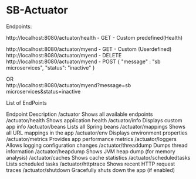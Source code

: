 # SB-Actuator

Endpoints: 


http://localhost:8080/actuator/health   - GET  - Custom predefined(Health)

http://localhost:8080/actuator/myend  - GET  - Custom (Userdefined)
http://localhost:8080/actuator/myend   - DELETE 
http://localhost:8080/actuator/myend   - POST 
{
"message" : "sb microservices",
"status":  "inactive"
}

OR  
http://localhost:8080/actuator/myend?message=sb microservices&status=inactive



List of EndPoints

Endpoint	Description
/actuator	Shows all available endpoints
/actuator/health	Shows application health
/actuator/info	Displays custom app info
/actuator/beans	Lists all Spring beans
/actuator/mappings	Shows all URL mappings in the app
/actuator/env	Displays environment properties
/actuator/metrics	Provides app performance metrics
/actuator/loggers	Allows logging configuration changes
/actuator/threaddump	Dumps thread information
/actuator/heapdump	Shows JVM heap dump (for memory analysis)
/actuator/caches	Shows cache statistics
/actuator/scheduledtasks	Lists scheduled tasks
/actuator/httptrace	Shows recent HTTP request traces
/actuator/shutdown	Gracefully shuts down the app (if enabled)






